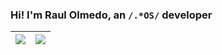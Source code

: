 ### Hi! I'm Raul Olmedo, an `/.*OS/` developer

<div class="stats">

| <img align="center" src="https://github-readme-stats.vercel.app/api?username=olmedocr&count_private=true&hide_border=true&show_icons=true&theme=swift" /> | <img align="center" src="https://github-readme-stats.vercel.app/api/top-langs/?username=olmedocr&langs_count=8&layout=compact&hide_border=true&theme=swift" /> |
| ------------- | ------------- |
  
</div>

